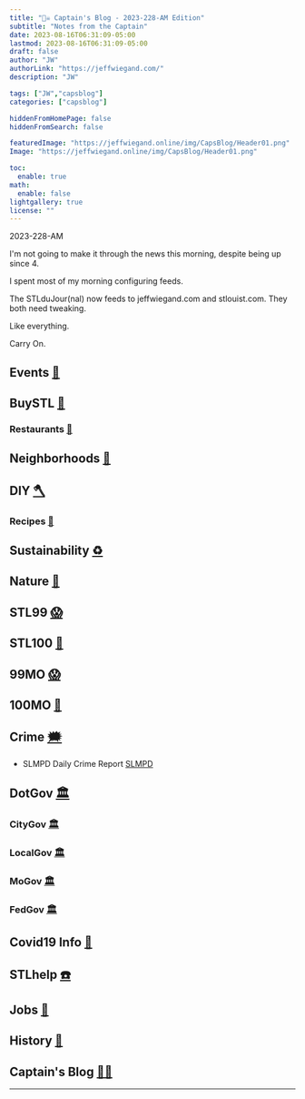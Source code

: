 ```yaml
---
title: "🏴‍☠️ Captain's Blog - 2023-228-AM Edition"
subtitle: "Notes from the Captain"
date: 2023-08-16T06:31:09-05:00
lastmod: 2023-08-16T06:31:09-05:00
draft: false
author: "JW"
authorLink: "https://jeffwiegand.com/"
description: "JW"

tags: ["JW","capsblog"]
categories: ["capsblog"]

hiddenFromHomePage: false
hiddenFromSearch: false

featuredImage: "https://jeffwiegand.online/img/CapsBlog/Header01.png"
Image: "https://jeffwiegand.online/img/CapsBlog/Header01.png"

toc:
  enable: true
math:
  enable: false
lightgallery: true
license: ""
---
```


2023-228-AM

I'm not going to make it through the news this morning, despite being up since 4.

I spent most of my morning configuring feeds.

The STLduJour(nal) now feeds to jeffwiegand.com and stlouist.com.
They both need tweaking.

Like everything.

Carry On.

<!--more-->

## Events [📆](https://stlouist.com/STLevents)
## BuySTL [👜](https://stlouist.com/bUySTL)
### Restaurants [🍲](https://stlouist.com/bUySTL/restaurants)
## Neighborhoods [🏡](https://stlouist.com/g2g2/neighborhoods)
## DIY [🪓](https://stlouist.com/DIY)
### Recipes [📇](https://stlouist.com/recipes)
## Sustainability [♻️](https://stlouist.com/sustainability)
## Nature [🦝](https://stlouist.com/node/16389)
## STL99 [😱](https://stlouist.com/STL99)
## STL100 [💯](https://stlouist.com/STL100)
## 99MO [😱](https://stlouist.com/99MO)
## 100MO [💯](https://stlouist.com/100MO)
## Crime [🗯](https://stlouist.com/crime)
* SLMPD Daily Crime Report [SLMPD](https://www.slmpd.org/DCAHReport.shtml)
## DotGov [🏛](https://stlouist.com/DotGov)
### CityGov [🏛](https://stlouist.com/CityGov)
### LocalGov [🏛](https://stlouist.com/OpenGov)
### MoGov [🏛](https://stlouist.com/MoLeg)
### FedGov [🏛](https://stlouist.com/OpenGov)
## Covid19 Info [🦠](https://stlouist.com/Covid19)
## STLhelp [☎️](https://stlouist.com/STLhelp)
## Jobs [📄](https://stlouist.com/STLhelp/jobs)
## History [🦕](https://stlouist.com/History)
## Captain's Blog [🏴‍☠️](https://stlouist.com/CapsBlog)

----


